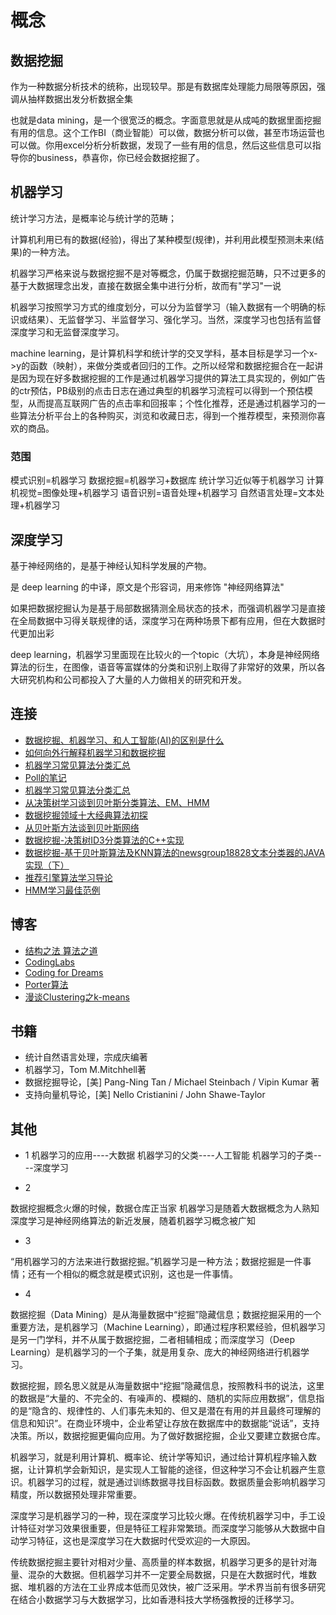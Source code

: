 #   概念


##  数据挖掘

作为一种数据分析技术的统称，出现较早。那是有数据库处理能力局限等原因，强调从抽样数据出发分析数据全集

也就是data mining，是一个很宽泛的概念。字面意思就是从成吨的数据里面挖掘有用的信息。这个工作BI（商业智能）可以做，数据分析可以做，甚至市场运营也可以做。你用excel分析分析数据，发现了一些有用的信息，然后这些信息可以指导你的business，恭喜你，你已经会数据挖掘了。


##  机器学习

统计学习方法，是概率论与统计学的范畴；

计算机利用已有的数据(经验)，得出了某种模型(规律)，并利用此模型预测未来(结果)的一种方法。

机器学习严格来说与数据挖掘不是对等概念，仍属于数据挖掘范畴，只不过更多的基于大数据理念出发，直接在数据全集中进行分析，故而有"学习"一说

机器学习按照学习方式的维度划分，可以分为监督学习（输入数据有一个明确的标识或结果）、无监督学习、半监督学习、强化学习。当然，深度学习也包括有监督深度学习和无监督深度学习。

machine learning，是计算机科学和统计学的交叉学科，基本目标是学习一个x->y的函数（映射），来做分类或者回归的工作。之所以经常和数据挖掘合在一起讲是因为现在好多数据挖掘的工作是通过机器学习提供的算法工具实现的，例如广告的ctr预估，PB级别的点击日志在通过典型的机器学习流程可以得到一个预估模型，从而提高互联网广告的点击率和回报率；个性化推荐，还是通过机器学习的一些算法分析平台上的各种购买，浏览和收藏日志，得到一个推荐模型，来预测你喜欢的商品。



### 范围
模式识别=机器学习
数据挖掘=机器学习+数据库
统计学习近似等于机器学习
计算机视觉=图像处理+机器学习
语音识别=语音处理+机器学习
自然语言处理=文本处理+机器学习




##  深度学习
基于神经网络的，是基于神经认知科学发展的产物。

是 deep learning 的中译，原文是个形容词，用来修饰 "神经网络算法"

如果把数据挖掘认为是基于局部数据猜测全局状态的技术，而强调机器学习是直接在全局数据中习得关联规律的话，深度学习在两种场景下都有应用，但在大数据时代更加出彩

deep learning，机器学习里面现在比较火的一个topic（大坑），本身是神经网络算法的衍生，在图像，语音等富媒体的分类和识别上取得了非常好的效果，所以各大研究机构和公司都投入了大量的人力做相关的研究和开发。



##  连接
-   [数据挖掘、机器学习、和人工智能(AI)的区别是什么](https://www.cnblogs.com/DonJiang/p/5744535.html)
-   [如何向外行解释机器学习和数据挖掘](http://blog.jobbole.com/50338/)
-   [机器学习常见算法分类汇总](http://www.cnblogs.com/maybe2030/p/4665816.html)
-   [Poll的笔记](http://www.cnblogs.com/maybe2030/)
-   [机器学习常见算法分类汇总](http://blog.jobbole.com/77620/)
-   [从决策树学习谈到贝叶斯分类算法、EM、HMM ](https://blog.csdn.net/v_july_v/article/details/7577684)
-   [数据挖掘领域十大经典算法初探](https://blog.csdn.net/v_july_v/article/details/6142146)
-   [从贝叶斯方法谈到贝叶斯网络](https://blog.csdn.net/v_july_v/article/details/40984699)
-   [数据挖掘-决策树ID3分类算法的C++实现](https://blog.csdn.net/yangliuy/article/details/7322015)
-   [数据挖掘-基于贝叶斯算法及KNN算法的newsgroup18828文本分类器的JAVA实现（下）](https://blog.csdn.net/yangliuy/article/details/7401142)
-   [推荐引擎算法学习导论](https://blog.csdn.net/v_july_v/article/details/7184318)
-   [HMM学习最佳范例](http://www.52nlp.cn/category/hidden-markov-model/page/4)




##  博客
-   [结构之法 算法之道](https://blog.csdn.net/v_july_v)
-   [CodingLabs](http://blog.codinglabs.org/)
-   [Coding for Dreams](https://blog.csdn.net/yangliuy)
-   [Porter算法](http://qinxuye.me/article/porter-stemmer/)
-   [漫谈Clustering之k-means](http://blog.pluskid.org/?p=17)



##  书籍
-   统计自然语言处理，宗成庆编著
-   机器学习，Tom M.Mitchhell著
-   数据挖掘导论，[美] Pang-Ning Tan / Michael Steinbach / Vipin Kumar 著
-   支持向量机导论，[美] Nello Cristianini / John Shawe-Taylor



##  其他

-   1
机器学习的应用----大数据
机器学习的父类----人工智能
机器学习的子类----深度学习

-   2

数据挖掘概念火爆的时候，数据仓库正当家
机器学习是随着大数据概念为人熟知
深度学习是神经网络算法的新近发展，随着机器学习概念被广知

-   3

“用机器学习的方法来进行数据挖掘。”机器学习是一种方法；数据挖掘是一件事情；还有一个相似的概念就是模式识别，这也是一件事情。

-   4

数据挖掘（Data Mining）是从海量数据中“挖掘”隐藏信息；数据挖掘采用的一个重要方法，是机器学习（Machine Learning），即通过程序积累经验，但机器学习是另一门学科，并不从属于数据挖掘，二者相辅相成；而深度学习（Deep Learning）是机器学习的一个子集，就是用复杂、庞大的神经网络进行机器学习。

数据挖掘，顾名思义就是从海量数据中“挖掘”隐藏信息，按照教科书的说法，这里的数据是“大量的、不完全的、有噪声的、模糊的、随机的实际应用数据”，信息指的是“隐含的、规律性的、人们事先未知的、但又是潜在有用的并且最终可理解的信息和知识”。在商业环境中，企业希望让存放在数据库中的数据能“说话”，支持决策。所以，数据挖掘更偏向应用。为了做好数据挖掘，企业又要建立数据仓库。

机器学习，就是利用计算机、概率论、统计学等知识，通过给计算机程序输入数据，让计算机学会新知识，是实现人工智能的途径，但这种学习不会让机器产生意识。机器学习的过程，就是通过训练数据寻找目标函数。数据质量会影响机器学习精度，所以数据预处理非常重要。

深度学习是机器学习的一种，现在深度学习比较火爆。在传统机器学习中，手工设计特征对学习效果很重要，但是特征工程非常繁琐。而深度学习能够从大数据中自动学习特征，这也是深度学习在大数据时代受欢迎的一大原因。

传统数据挖掘主要针对相对少量、高质量的样本数据，机器学习更多的是针对海量、混杂的大数据。但机器学习并不一定要全局数据，只是在大数据时代，堆数据、堆机器的方法在工业界成本低而见效快，被广泛采用。学术界当前有很多研究在结合小数据学习与大数据学习，比如香港科技大学杨强教授的迁移学习。

